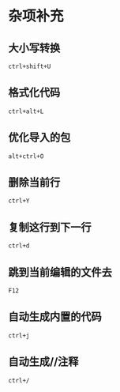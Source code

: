 # 杂项补充

## 大小写转换
`ctrl+shift+U`

## 格式化代码
`ctrl+alt+L`

## 优化导入的包   
`alt+ctrl+O` 

## 删除当前行  
`ctrl+Y`

##  复制这行到下一行  
`ctrl+d` 

## 跳到当前编辑的文件去
`F12`

## 自动生成内置的代码
`ctrl+j`

## 自动生成//注释
`ctrl+/`